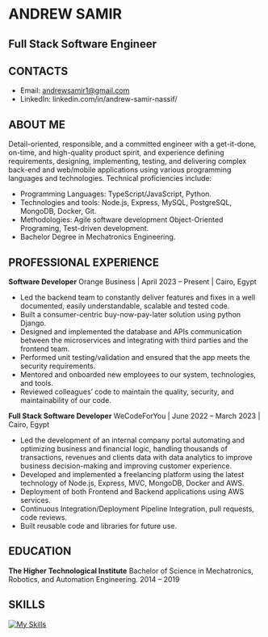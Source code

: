 # ANDREW SAMIR

## Full Stack Software Engineer

## CONTACTS

- Email: andrewsamir1@gmail.com
- LinkedIn: linkedin.com/in/andrew-samir-nassif/

## **ABOUT ME**

Detail-oriented, responsible, and a committed engineer with a get-it-done, on-time, and high-quality product spirit, and experience defining requirements, designing, implementing, testing, and delivering complex back-end and web/mobile applications using various programming languages and technologies. Technical proficiencies include:

- Programming Languages: TypeScript/JavaScript, Python.
- Technologies and tools: Node.js, Express, MySQL, PostgreSQL, MongoDB, Docker, Git.
- Methodologies: Agile software development Object-Oriented Programing, Test-driven development.
- Bachelor Degree in Mechatronics Engineering.

## PROFESSIONAL EXPERIENCE

**Software Developer**
Orange Business | April 2023 – Present | Cairo, Egypt

- Led the backend team to constantly deliver features and fixes in a well documented, easily understandable, scalable and tested code.
- Built a consumer-centric buy-now-pay-later solution using python Django.
- Designed and implemented the database and APIs communication between the microservices and integrating with third parties and the frontend team.
- Performed unit testing/validation and ensured that the app meets the security requirements.
- Mentored and onboarded new employees to our system, technologies, and tools.
- Reviewed colleagues’ code to maintain the quality, security, and maintainability of our code.

**Full Stack Software Developer**
WeCodeForYou | June 2022 – March 2023 | Cairo, Egypt

- Led the development of an internal company portal automating and optimizing business and financial logic, handling thousands of
  transactions, revenues and clients data with data analytics to improve business decision-making and improving customer experience.
- Developed and implemented a freelancing platform using the latest technology of Node.js, Express, MVC, MongoDB, Docker and AWS.
- Deployment of both Frontend and Backend applications using AWS services.
- Continuous Integration/Deployment Pipeline Integration, pull requests, code reviews.
- Built reusable code and libraries for future use.

## EDUCATION

**The Higher Technological Institute**
Bachelor of Science in Mechatronics, Robotics, and Automation Engineering.
2014 – 2019

## <b> SKILLS</b>

[![My Skills](https://skillicons.dev/icons?i=aws,bash,c,css,django,docker,express,fastapi,firebase,flask,git,,github,html,js,jest,linux,mongodb,mysql,nestjs,nextjs,nginx,nodejs,postgres,postman,prisma,py,react,redis,redux,regex,sqlite,sequelize,ts,vscode,&theme=dark)](https://skillicons.dev)
